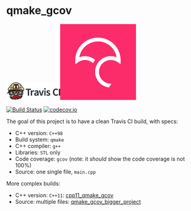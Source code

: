 # qmake_gcov

![Travis CI logo](TravisCI.png)![Codecov logo](Codecov.png)

[![Build Status](https://travis-ci.org/richelbilderbeek/qmake_gcov.svg?branch=master)](https://travis-ci.org/richelbilderbeek/qmake_gcov)
[![codecov.io](https://codecov.io/github/richelbilderbeek/qmake_gcov/coverage.svg?branch=master)](https://codecov.io/github/richelbilderbeek/qmake_gcov?branch=master)


The goal of this project is to have a clean Travis CI build, with specs:
 * C++ version: `C++98`
 * Build system: `qmake`
 * C++ compiler: `g++`
 * Libraries: `STL` only
 * Code coverage: `gcov` (note: it *should* show the code coverage is not 100%)
 * Source: one single file, `main.cpp`

More complex builds:
 * C++ version: `C++11`: [cpp11_qmake_gcov](https://www.github.com/richelbilderbeek/cpp11_qmake_gcov)
 * Source: multiple files: [qmake_gcov_bigger_project](https://www.github.com/richelbilderbeek/qmake_gcov_bigger_project)
